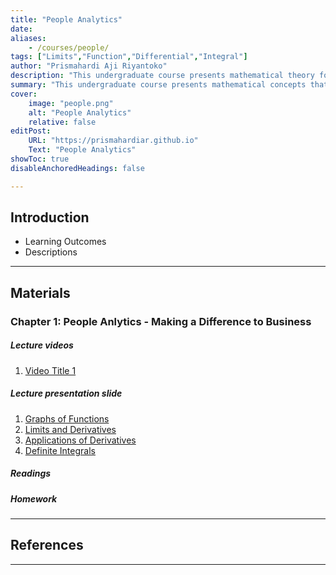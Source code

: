 ```yaml
---
title: "People Analytics"
date: 
aliases: 
    - /courses/people/
tags: ["Limits","Function","Differential","Integral"]
author: "Prismahardi Aji Riyantoko"
description: "This undergraduate course presents mathematical theory for data science" 
summary: "This undergraduate course presents mathematical concepts that emphasizes the theoritical of limit, function, differential, and integral" 
cover:
    image: "people.png"
    alt: "People Analytics"
    relative: false
editPost:
    URL: "https://prismahardiar.github.io"
    Text: "People Analytics"
showToc: true
disableAnchoredHeadings: false

---
```


## Introduction

+ Learning Outcomes 
+ Descriptions

---

## Materials

### Chapter 1: People Anlytics - Making a Difference to Business

##### Lecture videos

1. [Video Title 1](https://youtu.be/0rbmjemhy38)

##### Lecture presentation slide

1. [Graphs of Functions](lecture1.pdf)
2. [Limits and Derivatives](lecture1.pdf)
3. [Applications of Derivatives](lecture1.pdf)
4. [Definite Integrals](lecture1.pdf)

##### Readings


##### Homework


---

## References

---